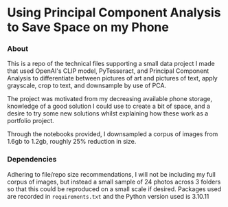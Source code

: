 # Using Principal Component Analysis to Save Space on my Phone

### About

This is a repo of the technical files supporting a small data project I made that used OpenAI's CLIP model, PyTesseract, and Principal Component Analysis to differentiate between pictures of art and pictures of text, apply grayscale, crop to text, and downsample by use of PCA.

The project was motivated from my decreasing available phone storage, knowledge of a good solution I could use to create a bit of space, and a desire to try some new solutions whilst explaining how these work as a portfolio project.

Through the notebooks provided, I downsampled a corpus of images from 1.6gb to 1.2gb, roughly 25% reduction in size.

### Dependencies

Adhering to file/repo size recommendations, I will not be including my full corpus of images, but instead a small sample of 24 photos across 3 folders so that this could be reproduced on a small scale if desired. Packages used are recorded in `requirements.txt` and the Python version used is 3.10.11

